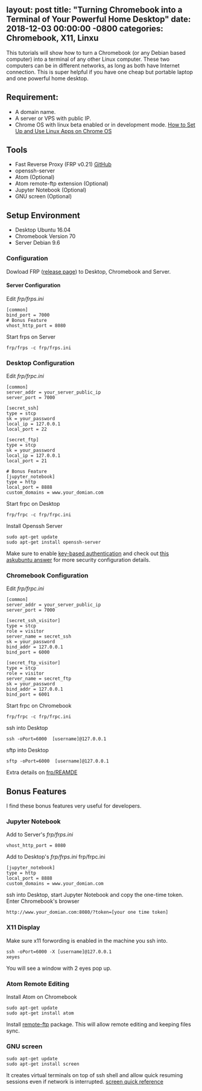 layout: post
title:  "Turning Chromebook into a Terminal of Your Powerful Home Desktop"
date:   2018-12-03 00:00:00 -0800
categories: Chromebook, X11, Linxu
---

This tutorials will show how to turn a Chromebook (or any Debian based computer) into a terminal of any other Linux computer. These two computers can be in different networks, as long as both have Internet connection. This is super helpful if you have one cheap but portable laptop and one powerful home desktop.

## Requirement:
- A domain name.
- A server or VPS with public IP.
- Chrome OS with linux beta enabled or in development mode. [How to Set Up and Use Linux Apps on Chrome OS](https://www.howtogeek.com/363331/how-to-set-up-and-use-linux-apps-on-chrome-os/)


## Tools
- Fast Reverse Proxy (FRP v0.21) [GitHub](https://github.com/fatedier/frp)
- openssh-server
- Atom (Optional)
- Atom remote-ftp extension (Optional)
- Jupyter Notebook (Optional)
- GNU screen (Optional)


## Setup Environment
- Desktop Ubuntu 16.04
- Chromebook Version 70
- Server Debian 9.6

### Configuration
Dowload FRP ([release page](https://github.com/fatedier/frp/releases)) to Desktop, Chromebook and Server.
#### Server Configuration
Edit *frp/frps.ini*
```shell
[common]
bind_port = 7000
# Bonus Feature
vhost_http_port = 8080
```

Start frps on Server
```shell
frp/frps -c frp/frps.ini
```


### Desktop Configuration
Edit *frp/frpc.ini*
```shell
[common]
server_addr = your_server_public_ip
server_port = 7000

[secret_ssh]
type = stcp
sk = your_password
local_ip = 127.0.0.1
local_port = 22

[secret_ftp]
type = stcp
sk = your_password
local_ip = 127.0.0.1
local_port = 21

# Bonus Feature
[jupyter_notebook]
type = http
local_port = 8888
custom_domains = www.your_domian.com
```

Start frpc on Desktop
```shell
frp/frpc -c frp/frpc.ini
```

Install Openssh Server
```shell
sudo apt-get update
sudo apt-get install openssh-server
```
Make sure to enable [key-based authentication](https://www.digitalocean.com/community/tutorials/how-to-configure-ssh-key-based-authentication-on-a-linux-server) and check out [this askubuntu answer](https://askubuntu.com/questions/420652/how-to-setup-a-restricted-sftp-server-on-ubuntu) for more security configuration details.


### Chromebook Configuration
Edit  *frp/frpc.ini*
```shell
[common]
server_addr = your_server_public_ip
server_port = 7000

[secret_ssh_visitor]
type = stcp
role = visitor
server_name = secret_ssh
sk = your_password
bind_addr = 127.0.0.1
bind_port = 6000

[secret_ftp_visitor]
type = stcp
role = visitor
server_name = secret_ftp
sk = your_password
bind_addr = 127.0.0.1
bind_port = 6001
```

Start frpc on Chromebook
```shell
frp/frpc -c frp/frpc.ini
```

ssh into Desktop
```shell
ssh -oPort=6000  [username]@127.0.0.1
```
sftp into Desktop
```shell
sftp -oPort=6000  [username]@127.0.0.1
```
Extra details on [frp/REAMDE](https://github.com/fatedier/frp/blob/master/README.md)


## Bonus Features
I find these bonus features very useful for developers.

### Jupyter Notebook
Add to Server's *frp/frps.ini*
```shell
vhost_http_port = 8080
```
Add to Desktop's *frp/frps.ini*
frp/frpc.ini
```shell
[jupyter_notebook]
type = http
local_port = 8888
custom_domains = www.your_domian.com
```

ssh into Desktop, start Jupyter Notebook and copy the one-time token. Enter Chromebook's browser
```
http://www.your_domian.com:8080/?token=[your one time token]
```

### X11 Display
Make sure x11 forwording is enabled in the machine you ssh into.
```shell
ssh -oPort=6000 -X [username]@127.0.0.1
xeyes
```
You will see a window with 2 eyes pop up.


### Atom Remote Editing
Install Atom on Chromebook
```shell
sudo apt-get update
sudo apt-get install atom
```
Install [remote-ftp](https://atom.io/packages/remote-ftp) package. This will allow remote editing and keeping files sync.

### GNU screen
```shell
sudo apt-get update
sudo apt-get install screen
```
It creates virtual terminals on top of ssh shell and allow quick resuming sessions even if network is interrupted. [screen quick reference](http://aperiodic.net/screen/quick_reference)
